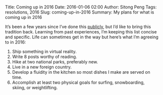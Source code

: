 Title: Coming up in 2016
Date: 2016-01-06 02:00
Author: Sitong Peng
Tags: resolutions, 2016
Slug: coming-up-in-2016
Summary: My plans for what is coming up in 2016

It’s been a few years since I’ve done this [publicly](/posts/programming-resolutions.html), but I’d like to bring this tradition back. Learning from past experiences, I’m keeping this list concise and specific. Life can sometimes get in the way but here’s what I’m agreeing to in 2016:

1. Ship something in virtual reality.
2. Write 8 posts worthy of reading.
3. Hike at two national parks, preferably new.
4. Live in a new foreign country.
5. Develop a fluidity in the kitchen so most dishes I make are served on time.
6. Accomplish at least two physical goals for surfing, snowboarding, skiing, or weightlifting.
